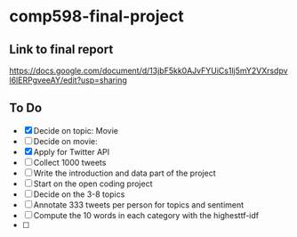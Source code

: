 # comp598-final-project

## Link to final report
https://docs.google.com/document/d/13jbF5kk0AJvFYUiCs1lj5mY2VXrsdpvl6lERPgveeAY/edit?usp=sharing

## To Do
- [x] Decide on topic: Movie
- [ ] Decide on movie: 
- [x] Apply for Twitter API
- [ ] Collect 1000 tweets
- [ ] Write the introduction and data part of the project
- [ ] Start on the open coding project
- [ ] Decide on the 3-8 topics
- [ ] Annotate 333 tweets per person for topics and sentiment
- [ ] Compute the 10 words in each category with the highesttf-idf
- [ ] 
